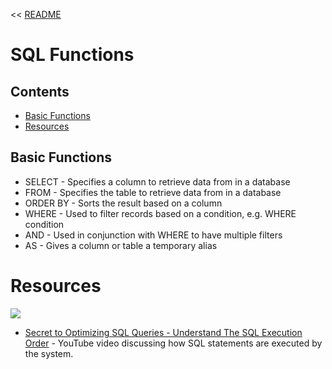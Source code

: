 << [README](README.md)

# SQL Functions

## Contents
- [Basic Functions](#basic-functions)
- [Resources](#resources)

## Basic Functions
- SELECT - Specifies a column to retrieve data from in a database
- FROM - Specifies the table to retrieve data from in a database
- ORDER BY - Sorts the result based on a column
- WHERE - Used to filter records based on a condition, e.g. WHERE condition
- AND - Used in conjunction with WHERE to have multiple filters
- AS - Gives a column or table a temporary alias

# Resources
![](../Images/VisualizingaSQLQuery.png)

- [Secret to Optimizing SQL Queries - Understand The SQL Execution Order](https://www.youtube.com/watch?v=BHwzDmr6d7s) - YouTube video discussing how SQL statements are executed by the system.
